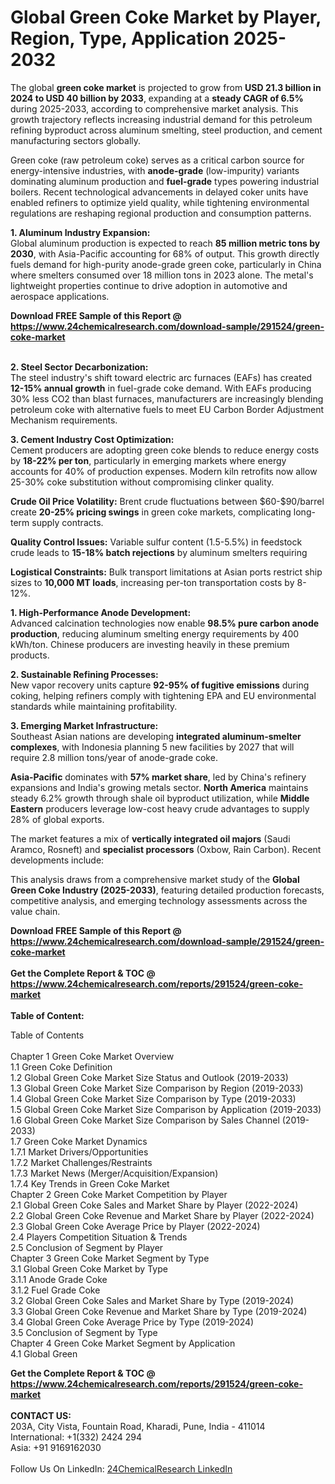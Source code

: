 <h1>Global Green Coke Market by Player, Region, Type, Application  2025-2032</h1><p>The global <strong>green coke market</strong> is projected to grow from <strong>USD 21.3 billion in 2024 to USD 40 billion by 2033</strong>, expanding at a <strong>steady CAGR of 6.5%</strong> during 2025-2033, according to comprehensive market analysis. This growth trajectory reflects increasing industrial demand for this petroleum refining byproduct across aluminum smelting, steel production, and cement manufacturing sectors globally.</p><p>Green coke (raw petroleum coke) serves as a critical carbon source for energy-intensive industries, with <strong>anode-grade</strong> (low-impurity) variants dominating aluminum production and <strong>fuel-grade</strong> types powering industrial boilers. Recent technological advancements in delayed coker units have enabled refiners to optimize yield quality, while tightening environmental regulations are reshaping regional production and consumption patterns.</p><p><strong>1. Aluminum Industry Expansion:</strong><br>
Global aluminum production is expected to reach <strong>85 million metric tons by 2030</strong>, with Asia-Pacific accounting for 68% of output. This growth directly fuels demand for high-purity anode-grade green coke, particularly in China where smelters consumed over 18 million tons in 2023 alone. The metal's lightweight properties continue to drive adoption in automotive and aerospace applications.</p><div><b>Download FREE Sample of this Report @ 
            <a href="https://www.24chemicalresearch.com/download-sample/291524/green-coke-market">
            https://www.24chemicalresearch.com/download-sample/291524/green-coke-market</a></b></div><br><p><strong>2. Steel Sector Decarbonization:</strong><br>
The steel industry's shift toward electric arc furnaces (EAFs) has created <strong>12-15% annual growth</strong> in fuel-grade coke demand. With EAFs producing 30% less CO2 than blast furnaces, manufacturers are increasingly blending petroleum coke with alternative fuels to meet EU Carbon Border Adjustment Mechanism requirements.</p><p><strong>3. Cement Industry Cost Optimization:</strong><br>
Cement producers are adopting green coke blends to reduce energy costs by <strong>18-22% per ton</strong>, particularly in emerging markets where energy accounts for 40% of production expenses. Modern kiln retrofits now allow 25-30% coke substitution without compromising clinker quality.</p><p><strong>Crude Oil Price Volatility:</strong> Brent crude fluctuations between $60-$90/barrel create <strong>20-25% pricing swings</strong> in green coke markets, complicating long-term supply contracts.</p><p><strong>Quality Control Issues:</strong> Variable sulfur content (1.5-5.5%) in feedstock crude leads to <strong>15-18% batch rejections</strong> by aluminum smelters requiring 
</p><p><strong>Logistical Constraints:</strong> Bulk transport limitations at Asian ports restrict ship sizes to <strong>10,000 MT loads</strong>, increasing per-ton transportation costs by 8-12%.</p><p><strong>1. High-Performance Anode Development:</strong><br>
Advanced calcination technologies now enable <strong>98.5% pure carbon anode production</strong>, reducing aluminum smelting energy requirements by 400 kWh/ton. Chinese producers are investing heavily in these premium products.</p><p><strong>2. Sustainable Refining Processes:</strong><br>
New vapor recovery units capture <strong>92-95% of fugitive emissions</strong> during coking, helping refiners comply with tightening EPA and EU environmental standards while maintaining profitability.</p><p><strong>3. Emerging Market Infrastructure:</strong><br>
Southeast Asian nations are developing <strong>integrated aluminum-smelter complexes</strong>, with Indonesia planning 5 new facilities by 2027 that will require 2.8 million tons/year of anode-grade coke.</p><p><strong>Asia-Pacific</strong> dominates with <strong>57% market share</strong>, led by China's refinery expansions and India's growing metals sector. <strong>North America</strong> maintains steady 6.2% growth through shale oil byproduct utilization, while <strong>Middle Eastern</strong> producers leverage low-cost heavy crude advantages to supply 28% of global exports.</p><p>The market features a mix of <strong>vertically integrated oil majors</strong> (Saudi Aramco, Rosneft) and <strong>specialist processors</strong> (Oxbow, Rain Carbon). Recent developments include:</p><p>This analysis draws from a comprehensive market study of the <strong>Global Green Coke Industry (2025-2033)</strong>, featuring detailed production forecasts, competitive analysis, and emerging technology assessments across the value chain.</p><div><b>Download FREE Sample of this Report @ 
            <a href="https://www.24chemicalresearch.com/download-sample/291524/green-coke-market">
            https://www.24chemicalresearch.com/download-sample/291524/green-coke-market</a></b></div><br><div><b>Get the Complete Report & TOC @ 
            <a href="https://www.24chemicalresearch.com/reports/291524/green-coke-market">
            https://www.24chemicalresearch.com/reports/291524/green-coke-market</a></b></div><br>
            <b>Table of Content:</b><p>Table of Contents<br />
<br />
Chapter 1 Green Coke Market Overview<br />
    1.1 Green Coke Definition<br />
    1.2 Global Green Coke Market Size Status and Outlook (2019-2033)<br />
    1.3 Global Green Coke Market Size Comparison by Region (2019-2033)<br />
    1.4 Global Green Coke Market Size Comparison by Type (2019-2033)<br />
    1.5 Global Green Coke Market Size Comparison by Application (2019-2033)<br />
    1.6 Global Green Coke Market Size Comparison by Sales Channel (2019-2033)<br />
    1.7 Green Coke Market Dynamics<br />
        1.7.1 Market Drivers/Opportunities<br />
        1.7.2 Market Challenges/Restraints<br />
        1.7.3 Market News (Merger/Acquisition/Expansion)<br />
        1.7.4 Key Trends in Green Coke Market<br />
Chapter 2 Green Coke Market Competition by Player<br />
    2.1 Global Green Coke Sales and Market Share by Player (2022-2024)<br />
    2.2 Global Green Coke Revenue and Market Share by Player (2022-2024)<br />
    2.3 Global Green Coke Average Price by Player (2022-2024)<br />
    2.4 Players Competition Situation & Trends<br />
    2.5 Conclusion of Segment by Player<br />
Chapter 3 Green Coke Market Segment by Type<br />
    3.1 Global Green Coke Market by Type<br />
        3.1.1 Anode Grade Coke<br />
        3.1.2 Fuel Grade Coke<br />
    3.2 Global Green Coke Sales and Market Share by Type (2019-2024)<br />
    3.3 Global Green Coke Revenue and Market Share by Type (2019-2024)<br />
    3.4 Global Green Coke Average Price by Type (2019-2024)<br />
    3.5 Conclusion of Segment by Type<br />
Chapter 4 Green Coke Market Segment by Application<br />
    4.1 Global Green</p><div><b>Get the Complete Report & TOC @ 
            <a href="https://www.24chemicalresearch.com/reports/291524/green-coke-market">
            https://www.24chemicalresearch.com/reports/291524/green-coke-market</a></b></div><br><b>CONTACT US:</b><br>
            203A, City Vista, Fountain Road, Kharadi, Pune, India - 411014<br>
            International: +1(332) 2424 294<br>
            Asia: +91 9169162030 <br><br>
            Follow Us On LinkedIn: <a href="https://www.linkedin.com/company/24chemicalresearch/">24ChemicalResearch LinkedIn</a>